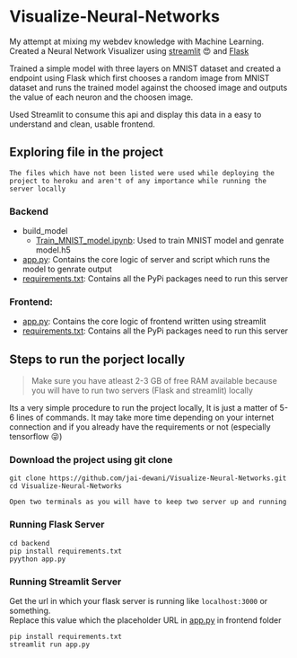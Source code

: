 # Visualize-Neural-Networks

My attempt at mixing my webdev knowledge with Machine Learning. Created a Neural Network Visualizer using [streamlit](https://www.streamlit.io/) :heart_eyes: and [Flask](https://pypi.org/project/Flask/)

Trained a simple model with three layers on MNIST dataset and created a endpoint using Flask which first chooses a random image from MNIST dataset and runs the trained model against the choosed image and outputs the value of each neuron and the choosen image.

Used Streamlit to consume this api and display this data in a easy to understand and clean, usable frontend.


## Exploring file in the project
`The files which have not been listed were used while deploying the project to heroku and aren't of any importance while running the server locally`
### Backend
 - build_model
	- [Train_MNIST_model.ipynb](\backend\build_model\Train_MNIST_model.ipynb): Used to train MNIST model and genrate model.h5
 - [app.py](\backend\app.py): Contains the core logic of server and script which runs the model to genrate output
 - [requirements.txt](\backend\requirements.txt): Contains all the PyPi packages need to run this server

### Frontend:
 - [app.py](\frontend\app.py): Contains the core logic of frontend written using streamlit
 - [requirements.txt](\frontend\requirements.txt): Contains all the PyPi packages need to run this server



## Steps to run the porject locally

> Make sure you have atleast 2-3 GB of free RAM available because you will have to run two servers (Flask and streamlit) locally  

Its a very simple procedure to run the project locally, It is just a matter of 5-6 lines of commands. It may take more time depending on your internet connection and if you already have the requirements or not (especially tensorflow :stuck_out_tongue_winking_eye:)

### Download the project using git clone

```
git clone https://github.com/jai-dewani/Visualize-Neural-Networks.git
cd Visualize-Neural-Networks
```

`Open two terminals as you will have to keep two server up and running`
### Running Flask Server
```
cd backend
pip install requirements.txt
pyython app.py
```

### Running Streamlit Server
Get the url in which your flask server is running like ```localhost:3000``` or something.  
Replace this value which the placeholder URL in [app.py](\frontend\app.py) in frontend folder
```
pip install requirements.txt
streamlit run app.py
```